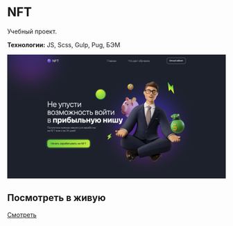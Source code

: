 # NFT

Учебный проект.

**Технологии:** JS, Scss, Gulp, Pug, БЭМ

<img src="dist/images/screen-main-page.png" width="700" alt="Демонстрация игры">

## **Посмотреть в живую**

[Смотреть](https://victor-syrkashev.github.io/nft/)
